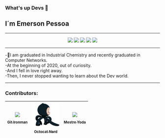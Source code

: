 ### What's up Devs 👋 <br>

<!--
**emersonpessoa01/emersonpessoa01** is a ✨ _special_ ✨ repository because its `README.md` (this file) appears on your GitHub profile.

Here are some ideas to get you started:

- 🔭 I’m currently working on ...
- 🌱 I’m currently learning ...
- 👯 I’m looking to collaborate on ...
- 🤔 I’m looking for help with ...
- 💬 Ask me about ...
- 📫 How to reach me: ...
- 😄 Pronouns: ...
- ⚡ Fun fact: ...
-->

## I´m Emerson Pessoa <br>
<hr>

<p align="center">
<img src="https://img.shields.io/static/v1?label=html&message=frontend&color=rgb(255,0,0)&style=for-the-badge&logo=html5"/>
<img src="https://img.shields.io/static/v1?label=css&message=frontend&color=rgb(102,0,204)&style=for-the-badge&logo=css3"/>
<img src="https://img.shields.io/static/v1?label=javascript&message=frontend&color=blue&style=for-the-badge&logo=JAVASCRIPT"/>
<img src="https://img.shields.io/static/v1?label=node&message=backend&color=green&style=for-the-badge&logo=node.js"/>
<img src="https://img.shields.io/static/v1?label=react&message=frontend&color=rgb(51,51,153)&style=for-the-badge&logo=react"/>
 </p>
 <hr>



-🌱I am graduated in Industrial Chemistry and recently graduated in Computer Networks.<br>
-At the beginning of 2020, out of curiosity.<br>
-And I fell in love right away.<br>
-Then, I never stopped wanting to learn about the Dev world.<br>
<hr>

### Contributors:
[<img src="image/images/githubman.jpg" width=90 ><br><sub> Git Ironman </sub>](https://github.com/emersonpessoa01) | [<img src="image/gifs/octocat.gif" width=90 ><br><sub> Octocat Nerd </sub>](https://github.com/emersonpessoa01) | [<img src="image/gifs/master-yoda.gif" width=115  heigth=120><br><sub> Mestre Yoda </sub>](https://github.com/emersonpessoa01) |
| :---: | :---: | :---: |
     
